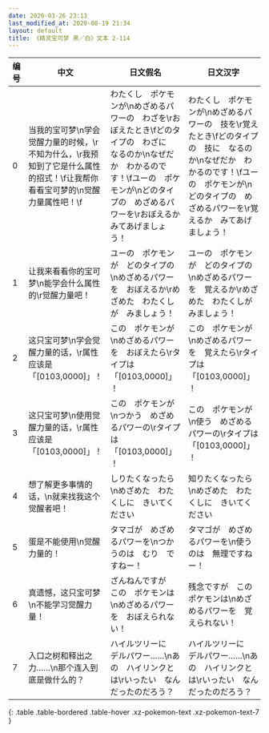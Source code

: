 ```yaml
---
date: 2020-03-26 23:13
last_modified_at: 2020-08-19 21:34
layout: default
title: 《精灵宝可梦 黑／白》文本 2-114
---
```

| 编号 | 中文 | 日文假名 | 日文汉字 |
| ---- | ---- | ---- | --- |
| 0 | 当我的宝可梦\n学会觉醒力量的时候，\r不知为什么，\r我预知到了它是什么属性的招式！\f让我帮你看看宝可梦的\n觉醒力量属性吧！\f | わたくし　ポケモンが\nめざめるパワーの　わざを\rおぼえたとき\fどのタイプの　わざに　なるのか\nなぜだか　わかるのです！\fユーの　ポケモンが\nどのタイプの　めざめるパワーを\rおぼえるか　みてあげましょう！ | わたくし　ポケモンが\nめざめるパワーの　技を\r覚えたとき\fどのタイプの　技に　なるのか\nなぜだか　わかるのです！\fユーの　ポケモンが\nどのタイプの　めざめるパワーを\r覚えるか　みてあげましょう！ |
| 1 | 让我来看看你的宝可梦\n能学会什么属性的\r觉醒力量吧！ | ユーの　ポケモンが　どのタイプの\nめざめるパワーを　おぼえるか\rめざめた　わたくしが　みましょう！ | ユーの　ポケモンが　どのタイプの\nめざめるパワーを　覚えるか\rめざめた　わたくしが　みましょう！ |
| 2 | 这只宝可梦\n学会觉醒力量的话，\r属性应该是「[0103,0000]」！ | この　ポケモンが\nめざめるパワーを　おぼえたら\rタイプは　「[0103,0000]」！ | この　ポケモンが\nめざめるパワーを　覚えたら\rタイプは　「[0103,0000]」！ |
| 3 | 这只宝可梦\n使用觉醒力量的话，\r属性应该是「[0103,0000]」！ | この　ポケモンが\nつかう　めざめるパワーの\rタイプは　「[0103,0000]」！ | この　ポケモンが\n使う　めざめるパワーの\rタイプは　「[0103,0000]」！ |
| 4 | 想了解更多事情的话，\n就来找我这个觉醒者吧！ | しりたくなったら\nめざめた　わたくしに　きいてください | 知りたくなったら\nめざめた　わたくしに　きいてください |
| 5 | 蛋是不能使用\n觉醒力量的！ | タマゴが　めざめるパワーを\nつかうのは　むり　ですねー！ | タマゴが　めざめるパワーを\n使うのは　無理ですねー！ |
| 6 | 真遗憾，这只宝可梦\n不能学习觉醒力量！ | ざんねんですが　この　ポケモンは\nめざめるパワーを　おぼえられない！ | 残念ですが　この　ポケモンは\nめざめるパワーを　覚えられない！ |
| 7 | 入口之树和释出之力……\n那个连入到底是做什么的？ | ハイルツリーに　デルパワー……\nあの　ハイリンクとは\rいったい　なんだったのだろう？ | ハイルツリーに　デルパワー……\nあの　ハイリンクとは\rいったい　なんだったのだろう？ |
{: .table .table-bordered .table-hover .xz-pokemon-text .xz-pokemon-text-7 }